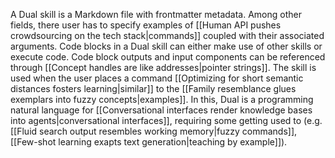 ---
---

A Dual skill is a Markdown file with frontmatter metadata. Among other fields, there user has to specify examples of [[Human API pushes crowdsourcing on the tech stack|commands]] coupled with their associated arguments. Code blocks in a Dual skill can either make use of other skills or execute code. Code block outputs and input components can be referenced through [[Concept handles are like addresses|pointer strings]]. The skill is used when the user places a command [[Optimizing for short semantic distances fosters learning|similar]] to the [[Family resemblance glues exemplars into fuzzy concepts|examples]]. In this, Dual is a programming natural language for [[Conversational interfaces render knowledge bases into agents|conversational interfaces]], requiring some getting used to (e.g. [[Fluid search output resembles working memory|fuzzy commands]], [[Few-shot learning exapts text generation|teaching by example]]).